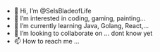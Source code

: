 - 👋 Hi, I’m @SelsBladeofLife
- 👀 I’m interested in coding, gaming, painting...
- 🌱 I’m currently learning Java, Golang, React,...
- 💞️ I’m looking to collaborate on ... dont know yet
- 📫 How to reach me ...

<!---
SelsBladeofLife/SelsBladeofLife is a ✨ special ✨ repository because its `README.md` (this file) appears on your GitHub profile.
You can click the Preview link to take a look at your changes.
--->

